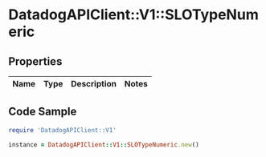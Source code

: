# DatadogAPIClient::V1::SLOTypeNumeric

## Properties

Name | Type | Description | Notes
------------ | ------------- | ------------- | -------------

## Code Sample

```ruby
require 'DatadogAPIClient::V1'

instance = DatadogAPIClient::V1::SLOTypeNumeric.new()
```


